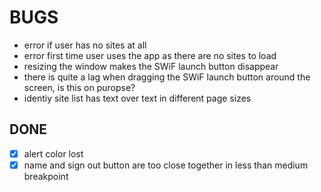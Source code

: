 # BUGS

- error if user has no sites at all
- error first time user uses the app as there are no sites to load
- resizing the window makes the SWiF launch button disappear
- there is quite a lag when dragging the SWiF launch button around the screen,
  is this on puropse?
- identiy site list has text over text in different page sizes

## DONE

- [x] alert color lost
- [x] name and sign out button are too close together in less than medium breakpoint
